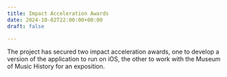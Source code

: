 ```yaml
---
title: Impact Acceleration Awards
date: 2024-10-02T22:00:00+00:00
draft: false

---
```

The project has secured two impact acceleration awards, one to develop a version of the application to run on iOS, the other to work with the Museum of Music History for an exposition.

